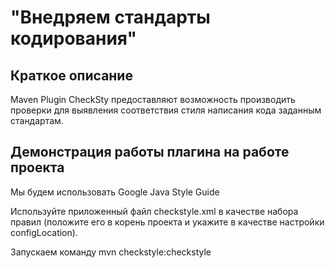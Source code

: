 #  "Внедряем стандарты кодирования"
## Краткое описание
 Maven Plugin CheckSty предоставляют возможность производить проверки для выявления соответствия стиля написания кода заданным стандартам.

## Демонстрация работы плагина на работе проекта
Мы будем использовать Google Java Style Guide

Используйте приложенный файл checkstyle.xml в качестве набора правил (положите его в корень проекта и укажите в качестве настройки configLocation).

Запускаем команду 
mvn checkstyle:checkstyle
